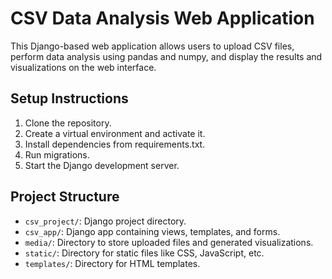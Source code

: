# CSV Data Analysis Web Application

This Django-based web application allows users to upload CSV files, perform data analysis using pandas and numpy, and display the results and visualizations on the web interface.

## Setup Instructions

1. Clone the repository.
2. Create a virtual environment and activate it.
3. Install dependencies from requirements.txt.
4. Run migrations.
5. Start the Django development server.

## Project Structure

- `csv_project/`: Django project directory.
- `csv_app/`: Django app containing views, templates, and forms.
- `media/`: Directory to store uploaded files and generated visualizations.
- `static/`: Directory for static files like CSS, JavaScript, etc.
- `templates/`: Directory for HTML templates.


